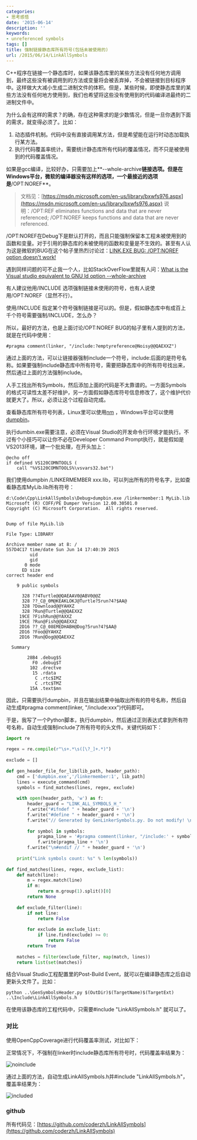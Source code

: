 ```yaml
---
categories:
- 思考感悟
date: '2015-06-14'
description: ''
keywords:
- unreferenced symbols
tags: []
title: 强制链接静态库所有符号(包括未被使用的)
url: /2015/06/14/LinkAllSymbols
---
```



C++程序在链接一个静态库时，如果该静态库里的某些方法没有任何地方调用到，最终这些没有被调用到的方法或变量将会被丢弃掉，不会被链接到目标程序中。这样做大大减小生成二进制文件的体积。但是，某些时候，即使静态库里的某些方法没有任何地方使用到，我们也希望将这些没有使用到的代码编译进最终的二进制文件中。

<!--more-->

为什么会有这样的需求？的确，存在这种需求的是少数情况，但是一旦你遇到下面的需求，就变得必须了。比如：

1. 动态插件机制。代码中没有直接调用某方法，但是希望能在运行时动态加载执行某方法。
1. 执行代码覆盖率统计。需要统计静态库所有代码的覆盖情况，而不只是被使用到的代码覆盖情况。

如果是gcc编译，比较好办，只需要加上**--whole-archive**链接选项。但是在Windows平台，微软的编译器没有这样的选项，一个最接近的选项是**/OPT:NOREF**。

> 文档见：[https://msdn.microsoft.com/en-us/library/bxwfs976.aspx](https://msdn.microsoft.com/en-us/library/bxwfs976.aspx)
说明：/OPT:REF eliminates functions and data that are never referenced; /OPT:NOREF keeps functions and data that are never referenced.

/OPT:NOREF在Debug下是默认打开的，而且只能强制保留本工程未被使用到的函数和变量。对于引用的静态库的未被使用的函数和变量是不生效的。甚至有人认为这是微软的BUG在这个帖子里热烈讨论过：[LINK.EXE BUG: /OPT:NOREF option doesn't work!](https://social.msdn.microsoft.com/Forums/vstudio/en-US/2aa2e1b7-6677-4986-99cc-62f463c94ef3/linkexe-bug-optnoref-option-doesnt-work?forum=vclanguage)

遇到同样问题的可不止我一个人，比如StackOverFlow里就有人问：[What is the Visual studio equivalent to GNU ld option --whole-archive](http://stackoverflow.com/questions/3867254/what-is-the-visual-studio-equivalent-to-gnu-ld-option-whole-archive)

有人建议他用/INCLUDE 选项强制链接未使用的符号，也有人说使用/OPT:NOREF（显然不行）。

使用/INCLUDE 指定某个符号强制链接是可以的。但是，假如静态库中有成百上千个符号需要强制/INCLUDE，怎么办？

所以，最好的方法，也是上面讨论/OPT:NOREF BUG的帖子里有人提到的方法，就是在代码中使用：

```
#pragma comment(linker, "/include:?emptyreference@Noisy@@QAEXXZ")
```

通过上面的方法，可以让链接器强制include一个符号，include:后面的是符号名称。如果要强制include静态库中所有符号，需要把静态库中的所有符号找出来，然后通过上面的方法强制include。

人手工找出所有Symbols，然后添加上面的代码是不太靠谱的。一方面Symbols的格式可读性太差不好维护，另一方面假如静态库符号信息修改了，这个维护代价就更大了。所以，必须让这个过程自动完成。

查看静态库所有符号列表，Linux里可以使用[nm](https://sourceware.org/binutils/docs/binutils/nm.html) ，Windows平台可以使用[dumpbin](https://support.microsoft.com/en-us/kb/177429)。

执行dumbin.exe需要注意，必须在Visual Studio的开发命令行环境才能执行。不过有个小技巧可以让你不必在Developer Command Prompt执行，就是假如是VS2013环境，建一个批处理，在开头加上：
```
@echo off
if defined VS120COMNTOOLS (
    call "%VS120COMNTOOLS%\vsvars32.bat")
```

我们使用dumpbin /LINKERMEMBER xxx.lib，可以列出所有的符号名字，比如查看静态库MyLib.lib所有符号：

```
d:\Code\Cpp\LinkAllSymbols\Debug>dumpbin.exe /linkermember:1 MyLib.lib
Microsoft (R) COFF/PE Dumper Version 12.00.30501.0
Copyright (C) Microsoft Corporation.  All rights reserved.
 
 
Dump of file MyLib.lib
 
File Type: LIBRARY
 
Archive member name at 8: /
557D4C17 time/date Sun Jun 14 17:40:39 2015
         uid
         gid
       0 mode
      ED size
correct header end
 
    9 public symbols
 
      328 ??4Turtle@@QAEAAV0@ABV0@@Z
      328 ??_C@_0M@KEAKLOKJ@Turtle?5run?4?$AA@
      328 ?Download@@YAHXZ
      328 ?Run@Turtle@@QAEXXZ
     19CE ?FishRun@@YAXXZ
     19CE ?Run@Fish@@QAEXXZ
     2D16 ??_C@_08EMEDHABH@Dog?5run?4?$AA@
     2D16 ?Foo@@YAHXZ
     2D16 ?Run@Dog@@QAEXXZ
 
  Summary
 
        28B4 .debug$S
          F0 .debug$T
         102 .drectve
          15 .rdata
           C .rtc$IMZ
           C .rtc$TMZ
         15A .text$mn
```

因此，只需要执行dumpbin，并且在输出结果中抽取出所有的符号名称，然后自动生成\#pragma comment\(linker, "/include:xxx"\)代码即可。

于是，我写了一个Python脚本，执行dumpbin，然后通过正则表达式拿到所有符号名称，自动生成强制include了所有符号的头文件。关键代码如下：

```python
import re
 
regex = re.compile(r"\s+.*\s([\?_]+.*)")
 
exclude = []
 
def gen_header_file_for_lib(lib_path, header_path):
    cmd = ['dumpbin.exe','/linkermember:1', lib_path]
    lines = execute_command(cmd)
    symbols = find_matches(lines, regex, exclude)
 
    with open(header_path, 'w') as f:
        header_guard = "LINK_ALL_SYMBOLS_H_"
        f.write("#ifndef " + header_guard + '\n')
        f.write("#define " + header_guard + '\n')
        f.write("// Generated by GenLinkerSymbols.py. Do not modify! \n\n")
 
        for symbol in symbols:
            pragma_line = '#pragma comment(linker, "/include:' + symbol + '")'
            f.write(pragma_line + '\n')
        f.write("\n#endif // " + header_guard + '\n')
 
    print("Link symbols count: %s" % len(symbols))
 
def find_matches(lines, regex, exclude_list):
    def match(line):
        m = regex.match(line)
        if m:
            return m.group(1).split()[0]
        return None
 
    def exclude_filter(line):
        if not line:
            return False
 
        for exclude in exclude_list:
            if line.find(exclude) >= 0:
                return False
        return True
 
    matches = filter(exclude_filter, map(match, lines))
    return list(set(matches))
```

结合Visual Studio工程配置里的Post-Build Event，就可以在编译静态库之后自动更新头文件了。比如：

```
python ..\GenSymbolsHeader.py $(OutDir)$(TargetName)$(TargetExt) ..\Include\LinkAllSymbols.h
```

在使用该静态库的工程代码中，只需要\#include "LinkAllSymbols.h" 就可以了。

### 对比

使用OpenCppCoverage进行代码覆盖率测试，对比如下：

正常情况下，不强制在linker时include静态库所有符号时，代码覆盖率结果为：

![noinclude](
https://mmbiz.qlogo.cn/mmbiz/otHvoL6neeIROs6sgW5VjmNkRl4yeDiccDhmfsroV7ebToMjAzYnUU5icLMbKZdRXqNXbcD14EJP0GRhE06b8rsg/0?wx_fmt=png)

通过上面的方法，自动生成LinkAllSymbols.h并\#include "LinkAllSymbols.h"，覆盖率结果为：

![included](https://mmbiz.qlogo.cn/mmbiz/otHvoL6neeIROs6sgW5VjmNkRl4yeDiccRxCnjVCCsUa3awNpf6AjtYiasS1OMsGD3IBD5JftyLmLAI2Pla46eqw/0?wx_fmt=png)

### github

所有代码见：[https://github.com/coderzh/LinkAllSymbols](https://github.com/coderzh/LinkAllSymbols)

